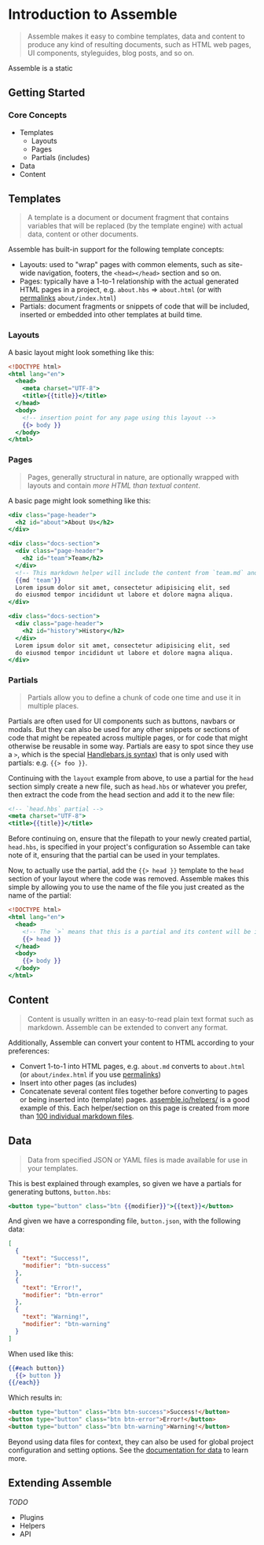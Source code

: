 # Introduction to Assemble

> Assemble makes it easy to combine templates, data and content to produce any kind of resulting documents, such as HTML web pages, UI components, styleguides, blog posts, and so on.

Assemble is a static


## Getting Started


### Core Concepts

* Templates
  - Layouts
  - Pages
  - Partials (includes)
* Data
* Content

## Templates

> A template is a document or document fragment that contains variables that will be replaced (by the template engine) with actual data, content or other documents.

Assemble has built-in support for the following template concepts:

* Layouts: used to "wrap" pages with common elements, such as site-wide navigation, footers, the `<head></head>` section and so on.
* Pages: typically have a 1-to-1 relationship with the actual generated HTML pages in a project, e.g. `about.hbs` => `about.html` (or with [permalinks][permalinks] `about/index.html`)
* Partials: document fragments or snippets of code that will be included, inserted or embedded into other templates at build time.

### Layouts

A basic layout might look something like this:

```handlebars
<!DOCTYPE html>
<html lang="en">
  <head>
    <meta charset="UTF-8">
    <title>{{title}}</title>
  </head>
  <body>
    <!-- insertion point for any page using this layout -->
    {{> body }}
  </body>
</html>
```

### Pages

> Pages, generally structural in nature, are optionally wrapped with layouts and contain _more HTML than textual content_.

A basic page might look something like this:

```handlebars
<div class="page-header">
  <h2 id="about">About Us</h2>
</div>

<div class="docs-section">
  <div class="page-header">
    <h2 id="team">Team</h2>
  </div>
  <!-- This markdown helper will include the content from `team.md` and convert it to HTML -->
  {{md 'team'}}
  Lorem ipsum dolor sit amet, consectetur adipisicing elit, sed
  do eiusmod tempor incididunt ut labore et dolore magna aliqua.
</div>

<div class="docs-section">
  <div class="page-header">
    <h2 id="history">History</h2>
  </div>
  Lorem ipsum dolor sit amet, consectetur adipisicing elit, sed
  do eiusmod tempor incididunt ut labore et dolore magna aliqua.
</div>
```

### Partials

> Partials allow you to define a chunk of code one time and use it in multiple places.

Partials are often used for UI components such as buttons, navbars or modals. But they can also be used for any other snippets or sections of code that might be repeated across multiple pages, or for code that might otherwise be reusable in some way. Partials are easy to spot since they use a `>`, which is the special [Handlebars.js syntax](http://blog.teamtreehouse.com/handlebars-js-part-2-partials-and-helpers)) that is only used with partials: e.g. `{{> foo }}`.

Continuing with the `layout` example from above, to use a partial for the `head` section simply create a new file, such as `head.hbs` or whatever you prefer, then extract the code from the head section and add it to the new file:

```handlebars
<!-- `head.hbs` partial -->
<meta charset="UTF-8">
<title>{{title}}</title>
```

Before continuing on, ensure that the filepath to your newly created partial, `head.hbs`, is specified in your project's configuration so Assemble can take note of it, ensuring that the partial can be used in your templates.

Now, to actually use the partial, add the `{{> head }}` template to the `head` section of your layout where the code was removed. Assemble makes this simple by allowing you to use the name of the file you just created as the name of the partial:

```handlebars
<!DOCTYPE html>
<html lang="en">
  <head>
    <!-- The `>` means that this is a partial and its content will be inserted here. -->
    {{> head }}
  </head>
  <body>
    {{> body }}
  </body>
</html>
```

## Content

> Content is usually written in an easy-to-read plain text format such as markdown. Assemble can be extended to convert any format.

Additionally, Assemble can convert your content to HTML according to your preferences:

* Convert 1-to-1 into HTML pages, e.g. `about.md` converts to `about.html` (or `about/index.html` if you use [permalinks](#TODO))
* Insert into other pages (as includes)
* Concatenate several content files together before converting to pages or being inserted into (template) pages. [assemble.io/helpers/](http://assemble.io/helpers/) is a good example of this. Each helper/section on this page is created from more than [100 individual markdown files][helpers].


## Data

> Data from specified JSON or YAML files is made available for use in your templates.

This is best explained through examples, so given we have a partials for generating buttons, `button.hbs`:

```handlebars
<button type="button" class="btn {{modifier}}">{{text}}</button>
```

And given we have a corresponding file, `button.json`, with the following data:

```json
[
  {
    "text": "Success!",
    "modifier": "btn-success"
  },
  {
    "text": "Error!",
    "modifier": "btn-error"
  },
  {
    "text": "Warning!",
    "modifier": "btn-warning"
  }
]
```

When used like this:

```handlebars
{{#each button}}
  {{> button }}
{{/each}}
```
Which results in:

```html
<button type="button" class="btn btn-success">Success!</button>
<button type="button" class="btn btn-error">Error!</button>
<button type="button" class="btn btn-warning">Warning!</button>
```

Beyond using data files for context, they can also be used for global project configuration and setting options. See the [documentation for data]() to learn more.


## Extending Assemble

_TODO_

* Plugins
* Helpers
* API


[permalinks]: https://github.com/assemble/assemble-contrib-permalinks
[helpers]: https://github.com/assemble/assemble-docs/tree/master/src/content/helpers
